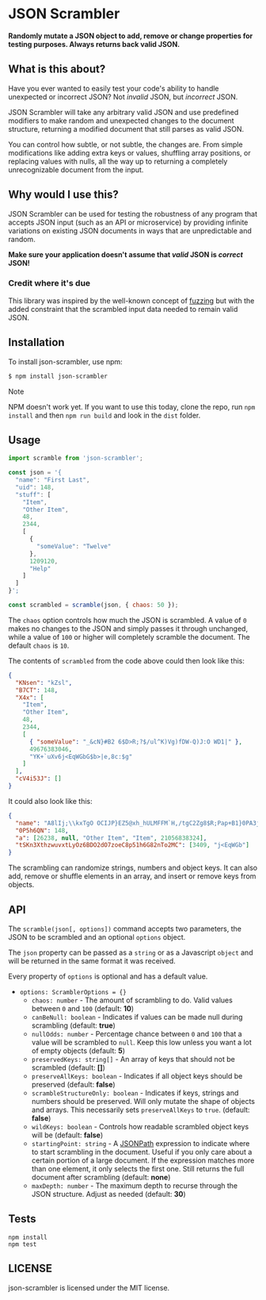 # JSON Scrambler

**Randomly mutate a JSON object to add, remove or change properties for testing purposes. Always returns back valid JSON.**

## What is this about?

Have you ever wanted to easily test your code's ability to handle unexpected or incorrect JSON? Not _invalid_ JSON, but _incorrect_ JSON.

JSON Scrambler will take any arbitrary valid JSON and use predefined modifiers to make random and unexpected changes to the document structure, returning a modified document that still parses as valid JSON.

You can control how subtle, or not subtle, the changes are. From simple modifications like adding extra keys or values, shuffling array positions, or replacing values with nulls, all the way up to returning a completely unrecognizable document from the input.

## Why would I use this?

JSON Scrambler can be used for testing the robustness of any program that accepts JSON input (such as an API or microservice) by providing infinite variations on existing JSON documents in ways that are unpredictable and random.

**Make sure your application doesn't assume that _valid_ JSON is _correct_ JSON!**

### Credit where it's due

This library was inspired by the well-known concept of [fuzzing](https://en.wikipedia.org/wiki/Fuzzing) but with the added constraint that the scrambled input data needed to remain valid JSON.

## Installation

To install json-scrambler, use npm:

```bash
$ npm install json-scrambler
```

> [!NOTE]
> NPM doesn't work yet. If you want to use this today, clone the repo, run `npm install` and then `npm run build` and look in the `dist` folder.

## Usage

```javascript
import scramble from 'json-scrambler';

const json = '{
  "name": "First Last",
  "uid": 148,
  "stuff": [
    "Item",
    "Other Item",
    48,
    2344,
    [
      {
        "someValue": "Twelve"
      },
      1209120,
      "Help"
    ]
  ]
}';

const scrambled = scramble(json, { chaos: 50 });
```

The `chaos` option controls how much the JSON is scrambled. A value of `0` makes no changes to the JSON and simply passes it through unchanged, while a value of `100` or higher will completely scramble the document. The default `chaos` is `10`.

The contents of `scrambled` from the code above could then look like this:

```json
{
  "KNsen": "kZsl",
  "B7CT": 148,
  "X4x": [
    "Item",
    "Other Item",
    48,
    2344,
    [
      { "someValue": "_&cN}#B2 6$D>R;?$/ul^K)Vg)fDW-Q)J:O WD1|" },
      49676383046,
      "YK+`uXv6j<EqWGbG$b>|e,8c:$g"
    ]
  ],
  "cV4i53J": []
}
```

It could also look like this:

```json
{
  "name": "A8lIj;\\kxTgO OCIJP}EZ5@xh_hULMFFM`H,/tgC2Zg8$R;Pap+B1}0PA3jF~q7\\~Q|nD7=P0nMd<vbOCHrQwU(,!}IPyeM{9~s(w-.8CBq}PO2/bnNp;R.piXf6K84X]ADb626^ITi~c^x:9[oS3:mei=\\uE*Ai-}uPMj}L`Q0C`\\QMnj=PG>~t+mRx91y5]D!k-KN%:-` >1i#6Va[Xl?1TwaC)%4/br#H9.4,:OmH +V](kA%Y!CP=g5#=4)`YlXwf/O2Ci(@Xh{Sk=5e/7od*NOP2`^KhhzRGuVP8ry$_80tu1i3&USiZ03sE[5K|1O4SIm<kSQ(~NY%5Oyfo,9j,wlvUuZ1`Y#)q{,D&Ff~nv{]DCe^esvu9yc`NvodohFAOV>%UQ%q:4}Q*]k?q0fhn][<1( /}&Zh`M&r\\%?Lj8?mrVzF#)-D6av S5X+JBG3 ;!B:7YOc!jKG$/BJ^MI9Yj_)0o~`1bxzq}i#tG:(/D?hZ`^/*5*Vhs%N6JO.bD(VXSh.V)Kva[@<`W5<\\KI_xt}Dcq6hogfYWUB4-%ggH8`.b2Wq>jt>6~To/[yK*h2<PP6`w>qXEdaa|c%y8X! =\\48/p< d[hC.#N2C9b|2k4!C7c%.Z\\\\%@6f -#IN CnABLWvB(^wWl.0c3EtWS0=3&%ky&C4|{?8QL;WPTm$L oB1^Djl(0{5m9v9XrP=*LoR,S#~6HR~9]O+4=L`Ab1BWR I4rV<>2l^7teRm3i9357p=LkF#Jp;w7=}j]eh`qI&,0\\m\\9twH*=yy:aA<Pgk<W`WUCSZVqg+prP*/fenED[R#g+N2:C(&(7>=u4b:uLlp4=J?N(CK[#{zJVNaeL6v kSo:gC*%ZSLt{:~VkTU}!~#ydx_P+vXTgN,Fow",
  "0P5h6QN": 148,
  "a": [26238, null, "Other Item", "Item", 21056838324],
  "tSKn3XthzwuvxtLyOz6BDO2dO7zoeC8p51h6G82nTo2MC": [3409, "j<EqWGb"]
}
```

The scrambling can randomize strings, numbers and object keys. It can also add, remove or shuffle elements in an array, and insert or remove keys from objects.

## API

The `scramble(json[, options])` command accepts two parameters, the JSON to be scrambled and an optional `options` object.

The `json` property can be passed as a `string` or as a Javascript `object` and will be returned in the same format it was received.

Every property of `options` is optional and has a default value.

- `options: ScramblerOptions = {}`
  - `chaos: number` - The amount of scrambling to do. Valid values between `0` and `100` (default: **10**)
  - `canBeNull: boolean` - Indicates if values can be made null during scrambling (default: **true**)
  - `nullOdds: number` - Percentage chance between `0` and `100` that a value will be scrambled to `null`. Keep this low unless you want a lot of empty objects (default: **5**)
  - `preservedKeys: string[]` - An array of keys that should not be scrambled (default: **[]**)
  - `preserveAllKeys: boolean` - Indicates if all object keys should be preserved (default: **false**)
  - `scrambleStructureOnly: boolean` - Indicates if keys, strings and numbers should be preserved. Will only mutate the shape of objects and arrays. This necessarily sets `preserveAllKeys` to `true`. (default: **false**)
  - `wildKeys: boolean` - Controls how readable scrambled object keys will be (default: **false**)
  - `startingPoint: string` - A [JSONPath]() expression to indicate where to start scrambling in the document. Useful if you only care about a certain portion of a large document. If the expression matches more than one element, it only selects the first one. Still returns the full document after scrambling (default: **none**)
  - `maxDepth: number` - The maximum depth to recurse through the JSON structure. Adjust as needed (default: **30**)

## Tests

```
npm install
npm test
```

## LICENSE

json-scrambler is licensed under the MIT license.
